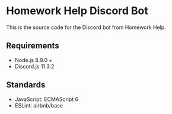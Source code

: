 # Homework Help Discord Bot
This is the source code for the Discord bot from Homework Help.

## Requirements
- Node.js 8.9.0 +
- Discord.js 11.3.2

## Standards
- JavaScript: ECMAScript 6
- ESLint: airbnb/base
